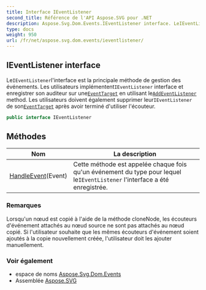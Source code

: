 ```yaml
---
title: Interface IEventListener
second_title: Référence de l'API Aspose.SVG pour .NET
description: Aspose.Svg.Dom.Events.IEventListener interface. LeIEventListenerlinterface est la principale méthode de gestion des événements. Les utilisateurs implémententIEventListener interface et enregistrer son auditeur sur uneEventTarget en utilisant leAddEventListener method. Les utilisateurs doivent également supprimer leurIEventListener de sonEventTarget après avoir terminé dutiliser lécouteur.
type: docs
weight: 950
url: /fr/net/aspose.svg.dom.events/ieventlistener/
---
```

## IEventListener interface

Le`IEventListener`l'interface est la principale méthode de gestion des événements. Les utilisateurs implémentent`IEventListener` interface et enregistrer son auditeur sur une[`EventTarget`](../../aspose.svg.dom/eventtarget/) en utilisant le[`AddEventListener`](../../aspose.svg.dom/eventtarget/addeventlistener/) method. Les utilisateurs doivent également supprimer leur`IEventListener` de son[`EventTarget`](../../aspose.svg.dom/eventtarget/) après avoir terminé d'utiliser l'écouteur.

```csharp
public interface IEventListener
```

## Méthodes

| Nom | La description |
| --- | --- |
| [HandleEvent](../../aspose.svg.dom.events/ieventlistener/handleevent/)(Event) | Cette méthode est appelée chaque fois qu'un événement du type pour lequel le`IEventListener` l'interface a été enregistrée. |

### Remarques

Lorsqu'un nœud est copié à l'aide de la méthode cloneNode, les écouteurs d'événement attachés au nœud source ne sont pas attachés au nœud copié. Si l'utilisateur souhaite que les mêmes écouteurs d'événement soient ajoutés à la copie nouvellement créée, l'utilisateur doit les ajouter manuellement.

### Voir également

* espace de noms [Aspose.Svg.Dom.Events](../../aspose.svg.dom.events/)
* Assemblée [Aspose.SVG](../../)



